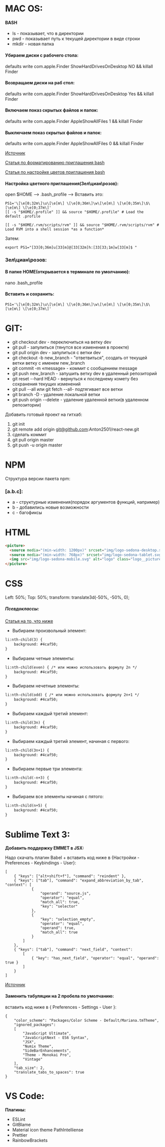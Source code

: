 # MAC OS:

#### BASH
* ls - показывает, что в директории
* pwd - показывает путь к текущей директории в виде строки
* mkdir - новая папка


#### Убираем диски с рабочего стола:
defaults write com.apple.Finder ShowHardDrivesOnDesktop NO && killall Finder

#### Возвращаем диски на раб стол:
defaults write com.apple.Finder ShowHardDrivesOnDesktop Yes && killall Finder

#### Включаем показ скрытых файлов и папок:
defaults write com.apple.Finder AppleShowAllFiles 1 && killall Finder

#### Выключаем показ скрытых файлов и папок:
defaults write com.apple.Finder AppleShowAllFiles 0 && killall Finder

[Источник](https://www.iguides.ru/forum/showthread.php?t=55120)

[Статья по форматированию приглашения bash](https://rtfm.co.ua/bash-nastraivaem-konsol-pod-sebya/)

[Статья по настройке цветов приглашения bash](https://wiki.archlinux.org/index.php/Color_Bash_Prompt_(%D0%A0%D1%83%D1%81%D1%81%D0%BA%D0%B8%D0%B9))

#### Настройка цветного приглашения(Зел\циан\розов):
open $HOME —> .bash_profile —> Вставить это:

```
PS1='\[\e[0;32m\]\u\[\e[m\] \[\e[0;36m\]\w\[\e[m\] \[\e[0;35m\]\$\[\e[m\] \[\e[0;37m\]'
[[ -s "$HOME/.profile" ]] && source "$HOME/.profile" # Load the default .profile

[[ -s "$HOME/.rvm/scripts/rvm" ]] && source "$HOME/.rvm/scripts/rvm" # Load RVM into a shell session *as a function*

```

Затем:
```
еxport PS1="[33[0;36m]u[33[m]@[33[32m]h:[33[33;1m]w[33[m]$ "
```

### Зел\циан\розов:

#### В папке HOME(открывается в терминале по умолчанию):
nano .bash_profile

#### Вставить и сохранить: 
```
PS1='\[\e[0;32m\]\u\[\e[m\] \[\e[0;36m\]\w\[\e[m\] \[\e[0;35m\]\$\[\e[m\] \[\e[0;37m\]'
```


# GIT:

* git checkout dev - переключиться на ветку dev
* git pull - запулиться (тянутся все изменения в проекте)
* git pull origin dev - запулиться с ветки dev
* git checkout -b new_branch - "ответвиться", создать от текущей ветки ветку с именем new_branch
* git commit -m «message» - коммит с сообщением message
* git push new_branch - запушить ветку dev в удаленный репозиторий
* git reset --hard HEAD - вернуться к последнему комету без сохранения текущих изменений
* git pull --all или  git fetch --all- подтягивает все ветки
* git branch -D <branchname> - удаление локальной ветки
* git push origin --delete <branchname> - удаление удаленной ветки(в удаленном репозитории)

Добавить готовый проект на гитхаб:
1. git init
2. git remote add origin git@github.com:Anton2501/react-new.git
3. сделать коммит
4. git pull origin master
5. git push -u origin master



# NPM
Структура версии пакета npm:
### [a.b.c]:
* a - структурные изменения(порядок аргументов функций, например)
* b - добавились новые возможности
* c - багофиксы


# HTML

```html
<picture>
  <source media="(min-width: 1200px)" srcset="img/logo-sedona-desktop.svg">
  <source media="(min-width: 768px)" srcset="img/logo-sedona-tablet.svg">
  <img src="img/logo-sedona-mobile.svg" alt="logo" class="logo__picture">
</picture>
```


# CSS

Left: 50%;
Top: 50%;
transform: translate3d(-50%, -50%, 0);


##### Псевдоклассы:

[Статья на то, что ниже](https://webcareer.ru/primery-ispolzovaniya-nth-child.html)

* Выбираем произвольный элемент:
```html
li:nth-child(3) {
	background: #4caf50;
}
```

* Выбираем четные элементы:
```html
li:nth-child(even) { /* или можно использовать формулу 2n */
	background: #4caf50;
}
```

* Выбираем нечетные элементы:
```html
li:nth-child(odd) { /* или можно использовать формулу 2n+1 */
	background: #4caf50;
}
```

* Выбираем каждый третий элемент:
```html
li:nth-child(3n) {
	background: #4caf50;
}
```

* Выбираем каждый третий элемент, начиная с первого:
```html
li:nth-child(3n+1) {
	background: #4caf50;
}
```

* Выбираем первые три элемента:
```html
li:nth-child(-n+3) {
	background: #4caf50;
}
```

* Выбираем все элементы начиная с пятого:
```html
li:nth-child(n+5) {
	background: #4caf50;
}
```


# Sublime Text 3:

**Добавить поддержку EMMET в JSX:**

Надо скачать плагин Babel + вставить код ниже в {Настройки - Preferences - Keybindings - User}:
```
[	
	{ "keys": ["alt+shift+f"], "command": "reindent" },
	{ "keys": ["tab"], "command": "expand_abbreviation_by_tab", "context": [
	        {
	            "operand": "source.js", 
	            "operator": "equal", 
	            "match_all": true, 
	            "key": "selector"
	        },
	        {   
	            "key": "selection_empty", 
	            "operator": "equal", 
	            "operand": true,
	            "match_all": true 
	        }	        
	    ]
	},
	{ "keys": ["tab"], "command": "next_field", "context":
	    [
	        { "key": "has_next_field", "operator": "equal", "operand": true }
	    ]
	}
]
```

[Источник](http://wesbos.com/emmet-react-jsx-sublime/)



#### Заменить табуляции на 2 пробела по умолчанию:
вставить код ниже в { Preferences - Settings - User }:

```
{
	"color_scheme": "Packages/Color Scheme - Default/Mariana.tmTheme",
	"ignored_packages":
	[
		"JavaScript Ultimate",
		"JavaScriptNext - ES6 Syntax",
		"JSX",
		"Numix Theme",
		"SideBarEnhancements",
		"Theme - Monokai Pro",
		"Vintage"
	],	
	"tab_size": 2,
	"translate_tabs_to_spaces": true
}
```

# VS Code:

**Плагины:**

* ESLint
* GitBlame
* Material icon theme PathIntelliense
* Prettier
* RainbowBrackets